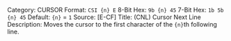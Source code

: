 Category: CURSOR
Format: `CSI {n} E`
8-Bit Hex: `9b {n} 45`
7-Bit Hex: `1b 5b {n} 45`
Default: `{n}` = `1`
Source: [E-CF]
Title: (CNL) Cursor Next Line
Description: Moves the cursor to the first character of the `{n}`th following line.
